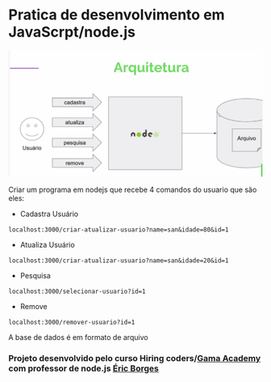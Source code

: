 # Pratica de desenvolvimento em JavaScrpt/node.js

![projeto](img.png)


Criar um programa em nodejs que recebe 4 comandos do usuario que são eles: 

* Cadastra Usuário
```
localhost:3000/criar-atualizar-usuario?name=san&idade=80&id=1
```

* Atualiza Usuário
```
localhost:3000/criar-atualizar-usuario?name=san&idade=20&id=1
```
* Pesquisa
```
localhost:3000/selecionar-usuario?id=1
```
* Remove
```
localhost:3000/remover-usuario?id=1
```
A base de dados é em formato de arquivo

### Projeto desenvolvido pelo curso Hiring coders/[Gama Academy](hhttps://www.gama.academy/) com professor de node.js [Éric Borges](https://www.linkedin.com/in/erikborges/)